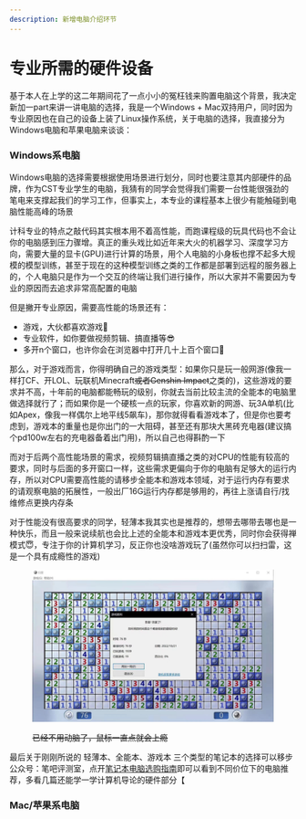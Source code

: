 ```yaml
---
description: 新增电脑介绍环节
---
```


# 专业所需的硬件设备

基于本人在上学的这二年期间花了一点小小的冤枉钱来购置电脑这个背景，我决定新加一part来讲一讲电脑的选择，我是一个Windows + Mac双持用户，同时因为专业原因也在自己的设备上装了Linux操作系统，关于电脑的选择，我直接分为Windows电脑和苹果电脑来谈谈：

### Windows系电脑

Windows电脑的选择需要根据使用场景进行划分，同时也要注意其内部硬件的品牌，作为CST专业学生的电脑，我猜有的同学会觉得我们需要一台性能很强劲的笔电来支撑起我们的学习工作，但事实上，本专业的课程基本上很少有能触碰到电脑性能高峰的场景

计科专业的特点之敲代码其实根本用不着高性能，而跑课程级的玩具代码也不会让你的电脑感到压力骤增。真正的重头戏比如近年来大火的机器学习、深度学习方向，需要大量的显卡(GPU)进行计算的场景，用个人电脑的小身板也撑不起多大规模的模型训练，甚至于现在的这种模型训练之类的工作都是部署到远程的服务器上的，个人电脑只是作为一个交互的终端让我们进行操作，所以大家并不需要因为专业的原因而去追求非常高配置的电脑

但是撇开专业原因，需要高性能的场景还有：

* 游戏，大伙都喜欢游戏🤤
* 专业软件，如你要做视频剪辑、搞直播等😎
* 多开n个窗口，也许你会在浏览器中打开几十上百个窗口🤯

那么，对于游戏而言，你得明确自己的游戏类型：如果你只是玩一般网游(像我一样打CF、开LOL、玩联机Minecraft~~或者Genshin Impact~~之类的)，这些游戏的要求并不高，十年前的电脑都能畅玩的级别，你就去当前比较主流的全能本的电脑里做选择就行了；而如果你是一个硬核一点的玩家，你喜欢新的网游、玩3A单机(比如Apex，像我一样偶尔上地平线5飙车)，那你就得看看游戏本了，但是你也要考虑到，游戏本的重量也是你出门的一大阻碍，甚至还有那块大黑砖充电器(建议搞个pd100w左右的充电器备着出门用)，所以自己也得斟酌一下

而对于后两个高性能场景的需求，视频剪辑搞直播之类的对CPU的性能有较高的要求，同时与后面的多开窗口一样，这些需求更偏向于你的电脑有足够大的运行内存，所以对CPU需要高性能的请移步全能本和游戏本领域，对于运行内存有要求的请观察电脑的拓展性，一般出厂16G运行内存都是够用的，再往上涨请自行/找维修点更换内存条

对于性能没有很高要求的同学，轻薄本我其实也是推荐的，想带去哪带去哪也是一种快乐，而且一般来说续航也会比上述的全能本和游戏本更优秀，同时你会获得禅模式😇，专注于你的计算机学习，反正你也没啥游戏玩了(虽然你可以扫扫雷，这是一个具有成瘾性的游戏)

<figure><img src="../../.gitbook/assets/Minesweeper.jpg" alt=""><figcaption><p><del>已经不用动脑了，鼠标一直点就会上瘾</del></p></figcaption></figure>

最后关于刚刚所说的 轻薄本、全能本、游戏本 三个类型的笔记本的选择可以移步公众号：笔吧评测室，点开[笔记本电脑选购指南](https://mp.weixin.qq.com/s/EvRhVBKdKfvQFM45DP7_Vg)即可以看到不同价位下的电脑推荐，多看几篇还能学一学计算机导论的硬件部分【

### Mac/苹果系电脑


